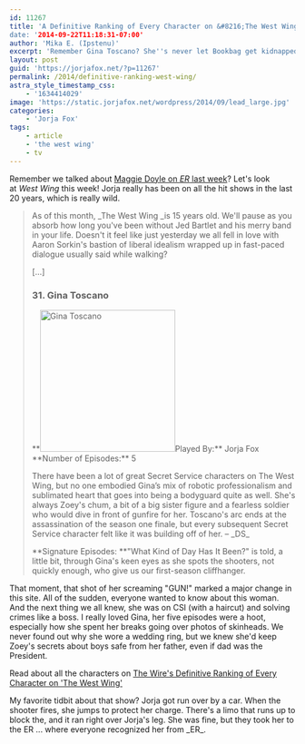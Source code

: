 ```yaml
---
id: 11267
title: 'A Definitive Ranking of Every Character on &#8216;The West Wing''
date: '2014-09-22T11:18:31-07:00'
author: 'Mika E. (Ipstenu)'
excerpt: 'Remember Gina Toscano? She''s never let Bookbag get kidnapped!'
layout: post
guid: 'https://jorjafox.net/?p=11267'
permalink: /2014/definitive-ranking-west-wing/
astra_style_timestamp_css:
    - '1634414029'
image: 'https://static.jorjafox.net/wordpress/2014/09/lead_large.jpg'
categories:
    - 'Jorja Fox'
tags:
    - article
    - 'the west wing'
    - tv
---
```


Remember we talked about <a title="Ranking the Cast of ER" href="https://jorjafox.net/2014/ranking-the-cast-of-er/">Maggie Doyle on _ER_ last week</a>? Let's look at _West Wing_ this week! Jorja really has been on all the hit shows in the last 20 years, which is really wild.
<blockquote>
<p dir="ltr">As of this month, _The West Wing _is 15 years old. We'll pause as you absorb how long you've been without Jed Bartlet and his merry band in your life. Doesn't it feel like just yesterday we all fell in love with Aaron Sorkin's bastion of liberal idealism wrapped up in fast-paced dialogue usually said while walking?
&nbsp;

[...]
<h3 dir="ltr">31. Gina Toscano</h3>
<p dir="ltr">**<img class="alignright size-medium wp-image-11268" src="//static.jorjafox.net/wordpress/2014/09/bedd61ea4.jpg" alt="Gina Toscano" width="238" height="250" />Played By:** Jorja Fox
**Number of Episodes:** 5
<p dir="ltr">There have been a lot of great Secret Service characters on The West Wing, but no one embodied Gina’s mix of robotic professionalism and sublimated heart that goes into being a bodyguard quite as well. She's always Zoey's chum, a bit of a big sister figure and a fearless soldier who would dive in front of gunfire for her. Toscano's arc ends at the assassination of the season one finale, but every subsequent Secret Service character felt like it was building off of her. – _DS_
<p dir="ltr">**Signature Episodes: **"What Kind of Day Has It Been?" is told, a little bit, through Gina's keen eyes as she spots the shooters, not quickly enough, who give us our first-season cliffhanger.
</blockquote>
<p dir="ltr">That moment, that shot of her screaming "GUN!" marked a major change in this site. All of the sudden, everyone wanted to know about this woman. And the next thing we all knew, she was on CSI (with a haircut) and solving crimes like a boss. I really loved Gina, her five episodes were a hoot, especially how she spent her breaks going over photos of skinheads. We never found out why she wore a wedding ring, but we knew she'd keep Zoey's secrets about boys safe from her father, even if dad was the President.
<p dir="ltr">Read about all the characters on <a href="http://www.thewire.com/entertainment/2014/09/a-definitive-ranking-of-every-character-on-the-west-wing/380098/">The Wire's Definitive Ranking of Every Character on 'The West Wing'</a>
<p dir="ltr">My favorite tidbit about that show? Jorja got run over by a car. When the shooter fires, she jumps to protect her charge. There's a limo that runs up to block the, and it ran right over Jorja's leg. She was fine, but they took her to the ER ... where everyone recognized her from _ER_.
